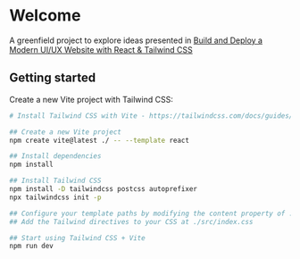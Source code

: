 # Welcome

A greenfield project to explore ideas presented in [Build and Deploy a Modern UI/UX Website with React & Tailwind CSS](https://www.youtube.com/watch?v=B91wc5dCEBA)

## Getting started

Create a new Vite project with Tailwind CSS:

```sh
# Install Tailwind CSS with Vite - https://tailwindcss.com/docs/guides/vite

## Create a new Vite project
npm create vite@latest ./ -- --template react

## Install dependencies
npm install

## Install Tailwind CSS
npm install -D tailwindcss postcss autoprefixer
npx tailwindcss init -p

## Configure your template paths by modifying the content property of ./tailwind.config.js
## Add the Tailwind directives to your CSS at ./src/index.css

## Start using Tailwind CSS + Vite
npm run dev
```
